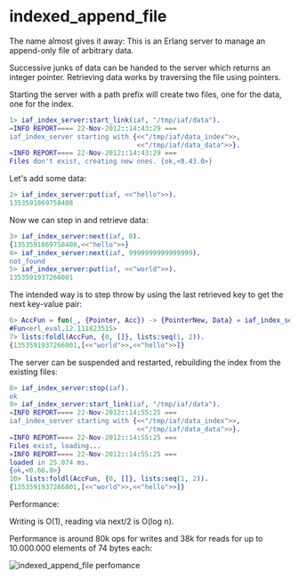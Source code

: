 # indexed_append_file

The name almost gives it away: This is an Erlang server to manage an append-only file of arbitrary data.

Successive junks of data can be handed to the server which returns an integer pointer.
Retrieving data works by traversing the file using pointers.

Starting the server with a path prefix will create two files, one for the data, one for the index.
```erlang
1> iaf_index_server:start_link(iaf, "/tmp/iaf/data"). 
=INFO REPORT==== 22-Nov-2012::14:43:29 ===
iaf_index_server starting with {<<"/tmp/iaf/data_index">>,
                                <<"/tmp/iaf/data_data">>}.
=INFO REPORT==== 22-Nov-2012::14:43:29 ===
Files don't exist, creating new ones. {ok,<0.43.0>}
```
Let's add some data:
```erlang
2> iaf_index_server:put(iaf, <<"hello">>).
1353591869758408
```
Now we can step in and retrieve data:
```erlang
3> iaf_index_server:next(iaf, 0).
{1353591869758408,<<"hello">>}
4> iaf_index_server:next(iaf, 9999999999999999).
not_found
5> iaf_index_server:put(iaf, <<"world">>).
1353591937266001
```
The intended way is to step throw by using the last retrieved key to get the next key-value pair:
```erlang
6> AccFun = fun(_, {Pointer, Acc}) -> {PointerNew, Data} = iaf_index_server:next(iaf, Pointer), {PointerNew, [Data| Acc]} end.
#Fun<erl_eval.12.111823515>
7> lists:foldl(AccFun, {0, []}, lists:seq(1, 2)).
{1353591937266001,[<<"world">>,<<"hello">>]}
```
The server can be suspended and restarted, rebuilding the index from the existing files:
```erlang
8> iaf_index_server:stop(iaf).
ok
9> iaf_index_server:start_link(iaf, "/tmp/iaf/data").                                                                                                       
=INFO REPORT==== 22-Nov-2012::14:55:25 ===
iaf_index_server starting with {<<"/tmp/iaf/data_index">>,
                                <<"/tmp/iaf/data_data">>}.
=INFO REPORT==== 22-Nov-2012::14:55:25 ===
Files exist, loading...
=INFO REPORT==== 22-Nov-2012::14:55:25 ===
loaded in 25.074 ms.
{ok,<0.66.0>}
10> lists:foldl(AccFun, {0, []}, lists:seq(1, 2)).    
{1353591937266001,[<<"world">>,<<"hello">>]}
```

Performance:

Writing is O(1), reading via next/2 is O(log n).

Performance is around 80k ops for writes and 38k for reads for up to 10.000.000 elements of 74 bytes each:

![indexed_append_file perfomance](https://raw.github.com/odo/indexed_append_file/master/private/perf.png "indexed_append_file perfomance")